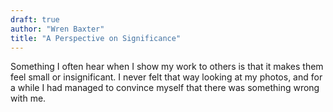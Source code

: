 ```yaml
---
draft: true
author: "Wren Baxter"
title: "A Perspective on Significance"
---
```


Something I often hear when I show my work to others is that it makes them feel small or insignificant. I never felt that way looking at my photos, and for a while I had managed to convince myself that there was something wrong with me.